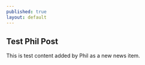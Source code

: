 ```yaml
---
published: true
layout: default
---
```




## Test Phil Post

This is test content added by Phil as a new news item.

